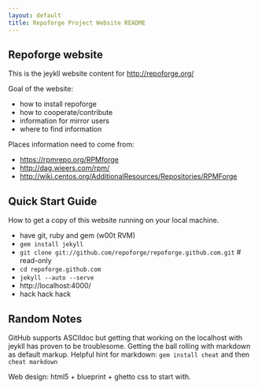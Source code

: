 ```yaml
---
layout: default
title: Repoforge Project Website README
---
```


Repoforge website
-----------------

This is the jeykll website content for http://repoforge.org/


Goal of the website:

* how to install repoforge
* how to cooperate/contribute
* information for mirror users
* where to find information

Places information need to come from:

* https://rpmrepo.org/RPMforge
* http://dag.wieers.com/rpm/
* http://wiki.centos.org/AdditionalResources/Repositories/RPMForge


Quick Start Guide
-----------------

How to get a copy of this website running on your local machine.

* have git, ruby and gem (w00t RVM)
* `gem install jekyll`
* `git clone git://github.com/repoforge/repoforge.github.com.git` # read-only
* `cd repoforge.github.com`
* `jekyll --auto --serve`
* http://localhost:4000/
* hack hack hack

Random Notes
------------

GitHub supports ASCIIdoc but getting that working on the localhost with jeykll has proven to be troublesome.  Getting the ball rolling with markdown as default markup.  Helpful hint for markdown: `gem install cheat`  and then `cheat markdown`

Web design: html5 + blueprint + ghetto css to start with.
